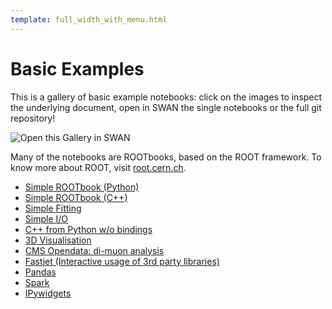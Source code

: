 ```yaml
---
template: full_width_with_menu.html
---
```


# Basic Examples

This is a gallery of basic example notebooks: click on the images to inspect the underlying document, open in SWAN the single notebooks or the full git repository!

<script src="../script.js"></script>
<link rel="stylesheet" href="../styles.css">
<img class="open_in_swan" data-path="accelerator_complex" alt="Open this Gallery in SWAN" src="https://swanserver.web.cern.ch/swanserver/images/badge_swan_white_150.png" onclick ="openInSWAN(basic)">

Many of the notebooks are ROOTbooks, based on the ROOT framework. To know more about ROOT, visit [root.cern.ch](http://root.cern.ch/).

* [Simple ROOTbook (Python)](basic/notebooks/Simple_ROOTbook_py.ipynb)
* [Simple ROOTbook (C++)](basic/notebooks/Simple_ROOTbook_cpp.ipynb)
* [Simple Fitting](basic/notebooks/SimpleFit_py.ipynb)
* [Simple I/O](basic/notebooks/SimpleIO_py.ipynb)
* [C++ from Python w/o bindings](basic/notebooks/CppFromPython_pycpp.ipynb)
* [3D Visualisation](basic/notebooks/Geometry_Visualisation_cpp/Geometry_Visualisation_cpp.ipynb?clone_folder=True)
* [CMS Opendata: di-muon analysis](basic/notebooks/CMSDimuon_py.ipynb)
* [Fastjet (Interactive usage of 3rd party libraries)](basic/notebooks/FastjetInteractive.ipynb)
* [Pandas](basic/notebooks/pandas.ipynb)
* [Spark](basic/notebooks/Spark_Simple.ipynb)
* [IPywidgets](basic/notebooks/WidgetBasics.ipynb)


[gallery_url]:https://cern.ch/swanserver/cgi-bin/go?projurl=https://github.com/dpiparo/swanExamples.git